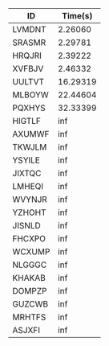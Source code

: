 |ID|Time(s)|
|-|-|
|LVMDNT|2.26060|
|SRASMR|2.29781|
|HRQJRI|2.39222|
|XVFBJV|2.46332|
|UULTVT|16.29319|
|MLBOYW|22.44604|
|PQXHYS|32.33399|
|HIGTLF|inf|
|AXUMWF|inf|
|TKWJLM|inf|
|YSYILE|inf|
|JIXTQC|inf|
|LMHEQI|inf|
|WVYNJR|inf|
|YZHOHT|inf|
|JISNLD|inf|
|FHCXPO|inf|
|WCXUMP|inf|
|NLGGGC|inf|
|KHAKAB|inf|
|DOMPZP|inf|
|GUZCWB|inf|
|MRHTFS|inf|
|ASJXFI|inf|
